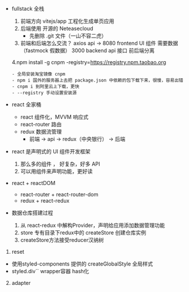 - fullstack 全栈

  1. 前端方向 vitejs/app 工程化生成单页应用
  2. 后端使用 开源的 Neteasecloud
     - 先删除 .git 文件（一山不容二虎）
  3. 前端和后端怎么交流？
     axios api ->
     8080 frontend UI 组件 需要数据（fastmock 假数据）
     3000 backend api 接口
     前后端分离

  4.npm install -g cnpm -registry=https://registry.npm.taobao.org

      - 全局安装淘宝镜像 cnpm
      - npm i 国外的服务器上去把 package.json 中依赖的包下载下来，很慢，容易出错
      - cnpm i 到阿里云上下载，更快
      - --registry 手动设置安装源

- react 全家桶

  - react 组件化，MVVM 响应式
  - react-router 路由
  - redux 数据流管理
    - 前端 -> api -> redux（中央银行） -> 后端

- react 是声明式的 UI 组件开发框架

  1.  那么多的组件 ， 好复杂，好多 API
  2.  可以用组件来声明功能，更好读

- react + reactDOM
  - react-router + react-router-dom
  - redux + react-redux

- 数据仓库搭建过程
   1. 从 react-redux 中解构Provider，声明给应用添加数据管理功能
   2. store 专有目录下redux中的 createStore 创建仓库实例
   3. createStore方法接受reducer汉纳树

1. reset
  - 使用styled-components 提供的 createGlobalStyle 全局样式
  - styled.div`` wrapper容器 hash化 
2. adapter